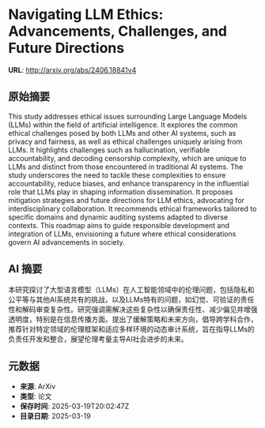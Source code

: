 # Navigating LLM Ethics: Advancements, Challenges, and Future Directions

**URL**: http://arxiv.org/abs/2406.18841v4

## 原始摘要

This study addresses ethical issues surrounding Large Language Models (LLMs)
within the field of artificial intelligence. It explores the common ethical
challenges posed by both LLMs and other AI systems, such as privacy and
fairness, as well as ethical challenges uniquely arising from LLMs. It
highlights challenges such as hallucination, verifiable accountability, and
decoding censorship complexity, which are unique to LLMs and distinct from
those encountered in traditional AI systems. The study underscores the need to
tackle these complexities to ensure accountability, reduce biases, and enhance
transparency in the influential role that LLMs play in shaping information
dissemination. It proposes mitigation strategies and future directions for LLM
ethics, advocating for interdisciplinary collaboration. It recommends ethical
frameworks tailored to specific domains and dynamic auditing systems adapted to
diverse contexts. This roadmap aims to guide responsible development and
integration of LLMs, envisioning a future where ethical considerations govern
AI advancements in society.


## AI 摘要

本研究探讨了大型语言模型（LLMs）在人工智能领域中的伦理问题，包括隐私和公平等与其他AI系统共有的挑战，以及LLMs特有的问题，如幻觉、可验证的责任性和解码审查复杂性。研究强调需解决这些复杂性以确保责任性、减少偏见并增强透明度，特别是在信息传播方面。提出了缓解策略和未来方向，倡导跨学科合作，推荐针对特定领域的伦理框架和适应多样环境的动态审计系统，旨在指导LLMs的负责任开发和整合，展望伦理考量主导AI社会进步的未来。

## 元数据

- **来源**: ArXiv
- **类型**: 论文
- **保存时间**: 2025-03-19T20:02:47Z
- **目录日期**: 2025-03-19
